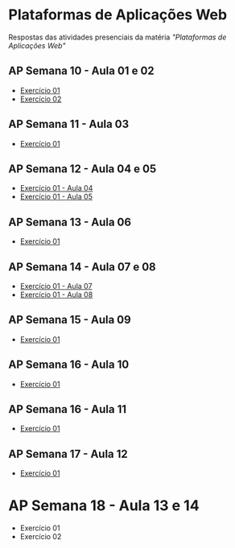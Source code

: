 # Plataformas de Aplicações Web
Respostas das atividades presenciais da matéria *"Plataformas de Aplicações Web"* 

## AP Semana 10 - Aula 01 e 02
* [Exercício 01](https://github.com/felipemadu13/IMD-UFRN/blob/235a7884bdb1bdffc93037c22923dcfddbdfef99/Plataformas%20de%20Aplica%C3%A7%C3%B5es%20Web/Semana%2010/WEB_A01_Q01_Q02/WEB_A01_Q01.html)
* [Exercício 02](https://github.com/felipemadu13/IMD-UFRN/blob/4c037b977183e36cc4e8cba0150ce061297c7c22/Plataformas%20de%20Aplica%C3%A7%C3%B5es%20Web/Semana%2010/WEB_A01_Q01_Q02/WEB_A01_Q02.html)

## AP Semana 11 - Aula 03
* [Exercício 01](https://github.com/felipemadu13/IMD-UFRN/blob/146e2e0b06a203f53e05887647a560c055a5f71f/Plataformas%20de%20Aplica%C3%A7%C3%B5es%20Web/Semana%2011/WEB_A03_Q01/index.html)

## AP Semana 12 - Aula 04 e 05
* [Exercício 01 - Aula 04](https://github.com/felipemadu13/IMD-UFRN/blob/9910eed5ae3982a1cc8775fa7dbadaba73e09541/Plataformas%20de%20Aplica%C3%A7%C3%B5es%20Web/Semana%2012/WEB_A04_Q01/views/pages/homepage.ejs)
* [Exercício 01 - Aula 05](https://github.com/felipemadu13/IMD-UFRN/blob/9910eed5ae3982a1cc8775fa7dbadaba73e09541/Plataformas%20de%20Aplica%C3%A7%C3%B5es%20Web/Semana%2012/WEB_A05_Q01/index.php)

## AP Semana 13 - Aula 06
* [Exercício 01](https://github.com/felipemadu13/IMD-UFRN/blob/800edebbf8d9ae68be96790d5543fa284ba6a95b/Plataformas%20de%20Aplica%C3%A7%C3%B5es%20Web/Semana%2013/WEB_A06_Q01/index.js)

## AP Semana 14 - Aula 07 e 08
* [Exercício 01 - Aula 07](https://github.com/felipemadu13/IMD-UFRN/blob/4933f766b2e0aab9816c047bd3fc1ee9dd5c2de0/Plataformas%20de%20Aplica%C3%A7%C3%B5es%20Web/Semana%2014/WEB_A07_Q01/WEB_A07_Q01/index.js)
* [Exercício 01 - Aula 08](https://github.com/felipemadu13/IMD-UFRN/tree/4933f766b2e0aab9816c047bd3fc1ee9dd5c2de0/Plataformas%20de%20Aplica%C3%A7%C3%B5es%20Web/Semana%2014/WEB_A08_Q01/WEB_A08_Q01)

## AP Semana 15 - Aula 09
* [Exercício 01](https://github.com/felipemadu13/IMD-UFRN/blob/4600d5bc599596ab19d868df82dbe111dc828f9b/Plataformas%20de%20Aplica%C3%A7%C3%B5es%20Web/Semana%2015/WEB_A09_Q01/admin/app.js)

## AP Semana 16 - Aula 10
* [Exercício 01](https://github.com/felipemadu13/IMD-UFRN/blob/045d7538005c204d46e8557931373b6f3a08dcd7/Plataformas%20de%20Aplica%C3%A7%C3%B5es%20Web/Semana%2016/WEB_A10_Q01/admin/app.js)

## AP Semana 16 - Aula 11
* [Exercício 01](https://github.com/felipemadu13/IMD-UFRN/blob/045d7538005c204d46e8557931373b6f3a08dcd7/Plataformas%20de%20Aplica%C3%A7%C3%B5es%20Web/Semana%2016/WEB_A11_Q01/app.js)

## AP Semana 17 - Aula 12
* [Exercício 01 ](https://github.com/felipemadu13/IMD-UFRN/blob/516fbfd7716c1b4d7bd30486c53c9645ecdab70f/Plataformas%20de%20Aplica%C3%A7%C3%B5es%20Web/Semana%2017/WEB_A12_Q01/pdv/src/App.js)

# AP Semana 18 - Aula 13 e 14
* Exercício 01
* Exercício 02
